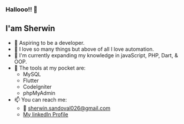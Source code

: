 ### Hallooo!! 👋

## I'am Sherwin

- 🤵 Aspiring to be a developer.
- 💖 I love so many things but above of all I love automation.
- 🧠 I'm currently expanding my knowledge in javaScript, PHP, Dart, & OOP.
- 🧰 The tools at my pocket are: 
  - MySQL
  - Flutter
  - CodeIgniter
  - phpMyAdmin
- 📫 You can reach me: 
  - 📧 [sherwin.sandoval026@gmail.com](mailto:sherwin.sandoval026@gmail.com)
  - [My linkedIn Profile](https://www.linkedin.com/feed/)
  
<!--
**NastyKid/NastyKid** is a ✨ _special_ ✨ repository because its `README.md` (this file) appears on your GitHub profile.

Here are some ideas to get you started:

- 🔭 I’m currently takin
- 🌱 I’m currently learning ...
- 👯 I’m looking to collaborate on ...
- 🤔 I’m looking for help with ...
- 💬 Ask me about ...
- 📫 How to reach me: ...
- 😄 Pronouns: ...
- ⚡ Fun fact: ...
-->
